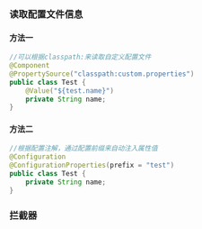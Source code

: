 ### 读取配置文件信息

#### 方法一

```java
//可以根据classpath:来读取自定义配置文件
@Component
@PropertySource("classpath:custom.properties")
public class Test {
    @Value("${test.name}")
    private String name;
}
```

#### 方法二

```java
//根据配置注解，通过配置前缀来自动注入属性值
@Configuration
@ConfigurationProperties(prefix = "test")
public class Test {
    private String name;
}
```

### 拦截器

